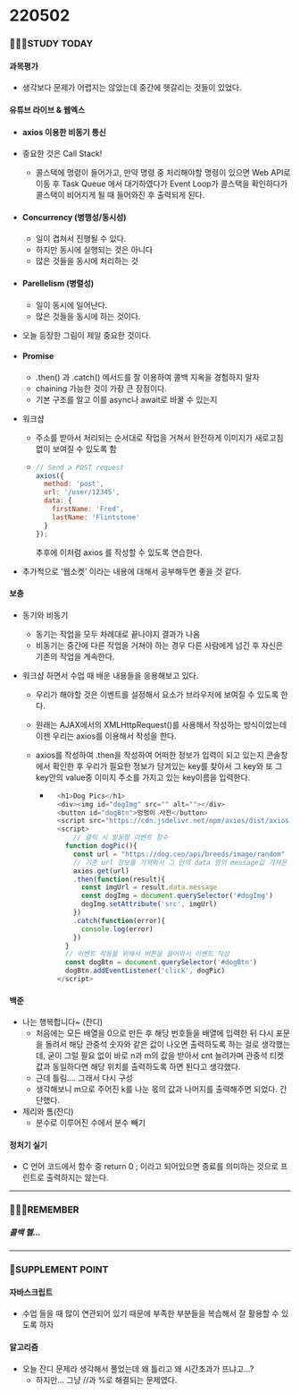 # 220502

### 👨🏼‍🏫STUDY TODAY

#### 과목평가

- 생각보다 문제가 어렵지는 않았는데 중간에 헷갈리는 것들이 있었다.



#### 유튜브 라이브 & 웹엑스

- #### axios 이용한 비동기 통신

- 중요한 것은 Call Stack!

  - 콜스택에 명령이 들어가고, 만약 명령 중 처리해야할 명령이 있으면 Web API로 이동 후 Task Queue 에서 대기하였다가 Event Loop가 콜스택을 확인하다가 콜스택이 비어지게 될 때 들어와진 후 출력되게 된다.

- #### Concurrency (병행성/동시성)

  - 일이 겹쳐서 진행될 수 있다.
  - 하지만 동시에 실행되는 것은 아니다
  - 많은 것들을 동시에 처리하는 것

- #### Parellelism (병렬성)

  - 일이 동시에 일어난다.
  - 많은 것들을 동시에 하는 것이다.

- 오늘 등장한 그림이 제일 중요한 것이다.

- #### Promise

  - .then() 과 .catch() 메서드를 잘 이용하여 콜백 지옥을 경험하지 말자
  - chaining 가능한 것이 가장 큰 장점이다.
  - 기본 구조를 알고 이를 async나 await로 바꿀 수 있는지

- 워크샵

  - 주소를 받아서 처리되는 순서대로 작업을 거쳐서 완전하게 이미지가 새로고침 없이 보여질 수 있도록 함

  - ```javascript
    // Send a POST request
    axios({
      method: 'post',
      url: '/user/12345',
      data: {
        firstName: 'Fred',
        lastName: 'Flintstone'
      }
    });
    ```

    추후에 이처럼 axios 를 작성할 수 있도록 연습한다.

- 추가적으로 '웹소켓' 이라는 내용에 대해서 공부해두면 좋을 것 같다.



#### 보충

- 동기와 비동기

  - 동기는 작업을 모두 차례대로 끝나야지 결과가 나옴
  - 비동기는 중간에 다른 작업을 거쳐야 하는 경우 다른 사람에게 넘긴 후 자신은 기존의 작업을 계속한다.

- 워크샵 하면서 수업 때 배운 내용들을 응용해보고 있다.

  - 우리가 해야할 것은 이벤트를 설정해서 요소가 브라우저에 보여질 수 있도록 한다.

  - 원래는 AJAX에서의 XMLHttpRequest()를 사용해서 작성하는 방식이었는데 이젠 우리는 axios를 이용해서 작성을 한다.

  - axios를 작성하여 .then을 작성하여 어떠한 정보가 입력이 되고 있는지 콘솔창에서 확인한 후 우리가 필요한 정보가 담겨있는 key를 찾아서 그 key와 또 그 key안의 value중 이미지 주소를 가지고 있는 key이름을 입력한다.

    - ```javascript
        <h1>Dog Pics</h1>
        <div><img id="dogImg" src="" alt=""></div>
        <button id="dogBtn">멍멍이 사진</button>
        <script src="https://cdn.jsdelivr.net/npm/axios/dist/axios.min.js"></script>
        <script>
            // 클릭 시 발동할 이벤트 함수
          function dogPic(){
            const url = "https://dog.ceo/api/breeds/image/random"
            // 기존 url 정보를 가져와서 그 안의 data 안의 message값 가져온 후 이미지 속성으로 집어넣기
            axios.get(url)
            .then(function(result){
              const imgUrl = result.data.message
              const dogImg = document.querySelector('#dogImg')
              dogImg.setAttribute('src', imgUrl)
            })
            .catch(function(error){
              console.log(error)
            })
          }
          // 이벤트 작동을 위해서 버튼을 끌어와서 이벤트 작성
          const dogBtn = document.querySelector('#dogBtn')
          dogBtn.addEventListener('click', dogPic)
        </script>
      ```



#### 백준

- 나는 행복합니다~ (잔디)
  - 처음에는 모든 배열을 0으로 만든 후 해당 번호들을 배열에 입력한 뒤 다시 포문을 돌려서 해당 관중석 숫자와 같은 값이 나오면 출력하도록 하는 걸로 생각했는데, 굳이 그럴 필요 없이 바로 n과 m의 값을 받아서 cnt 늘려가며 관중석 티켓 값과 동일하다면 해당 위치를 출력하도록 하면 된다고 생각했다.
  - 근데 틀림.... 그래서 다시 구성
  - 생각해보니 m으로 주어진 k를 나눈 몫의 값과 나머지를 출력해주면 되었다. 간단했다.
- 제리와 톰(잔디)
  - 분수로 이루어진 수에서 분수 빼기



#### 정처기 실기

- C 언어 코드에서 함수 중 return 0 ; 이라고 되어있으면 종료를 의미하는 것으로 프린트로 출력하지는 않는다.

---

### 💆🏼‍♂️REMEMBER

##### 콜백 헬... 

---

### 💫SUPPLEMENT POINT

#### 자바스크립트

- 수업 들을 때 많이 연관되어 있기 때문에 부족한 부분들을 복습해서 잘 활용할 수 있도록 하자



#### 알고리즘

- 오늘 잔디 문제라 생각해서 풀었는데 왜 틀리고 왜 시간초과가 뜨냐고...?
  - 하지만... 그냥 //과 %로 해결되는 문제였다.
